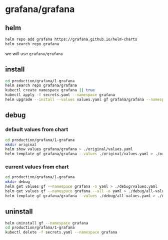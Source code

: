 # grafana/grafana
## helm
```bash
helm repo add grafana https://grafana.github.io/helm-charts
helm search repo grafana
```
we will use `grafana/grafana`

## install
```bash
cd production/grafana/1-grafana
helm search repo grafana/grafana
kubectl create namespace grafana || true
kubectl apply -f secrets.yaml --namespace grafana
helm upgrade --install --values values.yaml gf grafana/grafana --namespace grafana
```

## debug

### default values from chart
```bash
cd production/grafana/1-grafana
mkdir original
helm show values grafana/grafana > ./original/values.yaml
helm template gf grafana/grafana --values ./original/values.yaml > ./original/rendered.yaml
```

### current values from chart
```bash
cd production/grafana/1-grafana
mkdir debug
helm get values gf --namespace grafana -o yaml > ./debug/values.yaml
helm get values gf --namespace grafana --all -o yaml > ./debug/all-values.yaml
helm template gf grafana/grafana --values ./debug/all-values.yaml > ./debug/rendered.yaml
```

## uninstall
```bash
helm uninstall gf --namespace grafana
cd production/grafana/1-grafana
kubectl delete -f secrets.yaml --namespace grafana
```